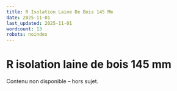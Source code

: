 ```yaml
---
title: R Isolation Laine De Bois 145 Mm
date: 2025-11-01
last_updated: 2025-11-01
wordcount: 13
robots: noindex
---
```


# R isolation laine de bois 145 mm

Contenu non disponible – hors sujet.